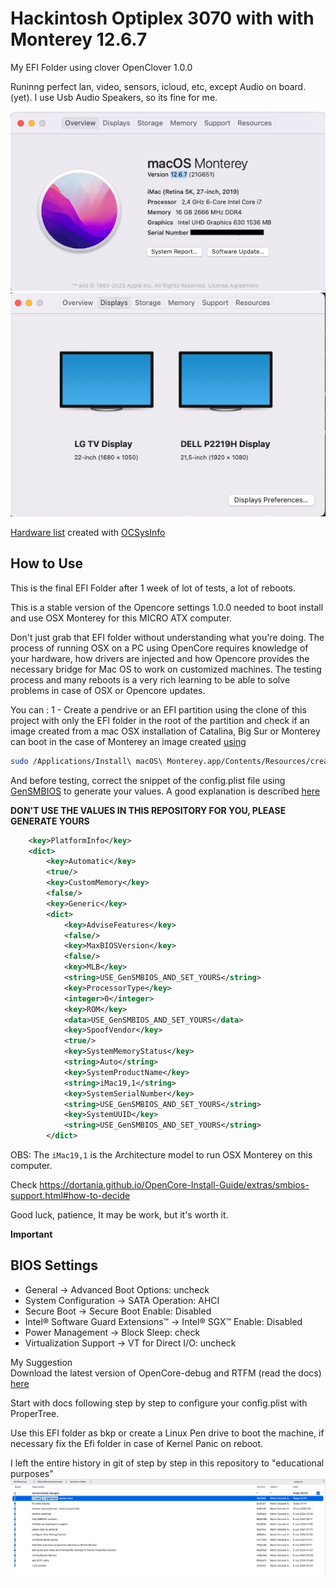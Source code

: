 # Hackintosh Optiplex 3070 with with Monterey 12.6.7

My EFI Folder using clover OpenClover 1.0.0

Runinng perfect lan, video, sensors, icloud, etc, except Audio on board.(yet). I use Usb Audio Speakers, so its fine for me.

![about_this_mac](/repository_media/about_monterey.png)
![dual_monitor](/repository_media/dual_monitors.png)

[Hardware list](./repository_media/hardware_list.txt) created with [OCSysInfo](https://github.com/KernelWanderers/OCSysInfo)

## How to Use

This is the final EFI Folder after 1 week of lot of tests, a lot of reboots. 

This is a stable version of the Opencore settings 1.0.0 needed to boot install and use OSX Monterey for this MICRO ATX computer.

Don't just grab that EFI folder without understanding what you're doing.
The process of running OSX on a PC using OpenCore requires knowledge of your hardware, how drivers are injected and how Opencore provides the necessary bridge for Mac OS to work on customized machines. The testing process and many reboots is a very rich learning to be able to solve problems in case of OSX or Opencore updates.

You can :
1 - Create a pendrive or an EFI partition using the clone of this project with only the EFI folder in the root of the partition and check if an image created from a mac OSX installation of Catalina, Big Sur or Monterey can boot in the case of Monterey an image created [using](https://support.apple.com/pt-br/HT201372)

```sh
sudo /Applications/Install\ macOS\ Monterey.app/Contents/Resources/createinstallmedia --volume /Volumes/MyVolume
```

And before testing, correct the snippet of the config.plist file using [GenSMBIOS](https://github.com/corpnewt/GenSMBIOS) to generate your values. A good explanation is described [here](https://dortania.github.io/OpenCore-Post-Install/universal/iservices.html#using-gensmbios) 

**DON'T USE THE VALUES IN THIS REPOSITORY FOR YOU, PLEASE GENERATE YOURS**

```xml
	<key>PlatformInfo</key>
	<dict>
		<key>Automatic</key>
		<true/>
		<key>CustomMemory</key>
		<false/>
		<key>Generic</key>
		<dict>
			<key>AdviseFeatures</key>
			<false/>
			<key>MaxBIOSVersion</key>
			<false/>
			<key>MLB</key>
			<string>USE_GenSMBIOS_AND_SET_YOURS</string>
			<key>ProcessorType</key>
			<integer>0</integer>
			<key>ROM</key>
			<data>USE_GenSMBIOS_AND_SET_YOURS</data>
			<key>SpoofVendor</key>
			<true/>
			<key>SystemMemoryStatus</key>
			<string>Auto</string>
			<key>SystemProductName</key>
			<string>iMac19,1</string>
			<key>SystemSerialNumber</key>
			<string>USE_GenSMBIOS_AND_SET_YOURS</string>
			<key>SystemUUID</key>
			<string>USE_GenSMBIOS_AND_SET_YOURS</string>
		</dict>
```

OBS: The `iMac19,1` is the Architecture model to run OSX Monterey on this computer.

Check https://dortania.github.io/OpenCore-Install-Guide/extras/smbios-support.html#how-to-decide

Good luck, patience, It may be work, but it's worth it.

**Important**

## BIOS Settings
- General → Advanced Boot Options: uncheck 
- System Configuration → SATA Operation: AHCI 
- Secure Boot → Secure Boot Enable: Disabled 
- Intel® Software Guard Extensions™ → Intel® SGX™ Enable: Disabled 
- Power Management → Block Sleep: check 
- Virtualization Support → VT for Direct I/O: uncheck

My Suggestion  
Download the latest version of OpenCore-debug and RTFM (read the docs) [here](https://dortania.github.io/OpenCore-Install-Guide/prerequisites.html)

Start with docs following step by step to configure your config.plist with ProperTree.

Use this EFI folder as bkp or create a Linux Pen drive to boot the machine, if necessary fix the Efi folder in case of Kernel Panic on reboot.

I left the entire history in git of step by step in this repository to "educational purposes"
![git_history](/repository_media/git_history.png)


